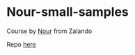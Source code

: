 # Nour-small-samples

Course by [Nour](https://github.com/Noura-kr) from Zalando

Repo [here](https://github.com/DataScienceRetreat/Nour-small-samples)